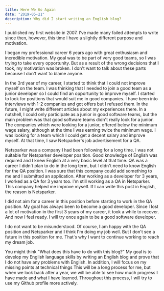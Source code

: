 ```yaml
---
title: Here We Go Again
date: "2019-05-21"
description: Why did I start writing an English blog?
---
```



I published my first website in 2007. I’ve made many failed attempts to write since then,   however, this time I have a slightly different purpose and motivation.

I began my professional career 6 years ago with great enthusiasm and incredible motivation. My goal was to be part of very good teams, so I was trying to take every opportunity. But as a result of the wrong decisions that I took, my motivation was broken. I don't want to talk about these parts because I don't want to blame anyone.

In the 3rd year of my career, I started to think that I could not improve myself on the team. I was thinking that I needed to join a good team as a junior developer so I could find an opportunity to improve myself.  I started to look for positions that would suit me in good companies. I have been into interviews with 1-2 companies and got offers but I refused them. In the future, I might write different articles about my experiences there. In a nutshell, I could only participate as a junior in good software teams, but the main problem was that good software teams didn't really look for a junior.  The companies which were looking for a junior, offered below the minimum wage salary, although at the time I was earning twice the minimum wage. I was looking for a team which I could get a decent salary and improve myself. At that time, I saw Netsparker's job advertisement for a QA.

Netsparker was a company I had been following for a long time. I was not suitable for Netsparker developer position. Good knowledge of English was required and I knew English at a very basic level at that time. QA was a career I didn't plan to do in the long term, but I didn't need to know English for the QA position. I was sure that this company could add something to me and I submitted an application. After working as a developer for 3 years, I worked as a QA for 3 years too. I'm still working as a QA in Netsparker. This company helped me improve myself. If I can write this post in English, the reason is Netsparker.

I did not aim for a career in this position before starting to work in the QA position. My goal has always been to become a good developer. Since I lost a lot of motivation in the first 3 years of my career, it took a while to recover. And now I feel ready. I will try once again to be a good software developer.

I do not want to be misunderstood. Of course, I am happy with the QA position and Netsparker and I think I'm doing my job well. But I don't see a future in this position for me. That's why I want to continue working to reach my dream job.

You might think "What does this have to do with this blog?" My goal is to develop my English language skills by writing an English blog and prove that I do not have any problems with English. In addition, I will focus on my missing points at technical things This will be a long process for me, but when we look back after a year, we will be able to see how much progress I have made and what I have learned. Throughout this process, I will try to use my Github profile more actively.


